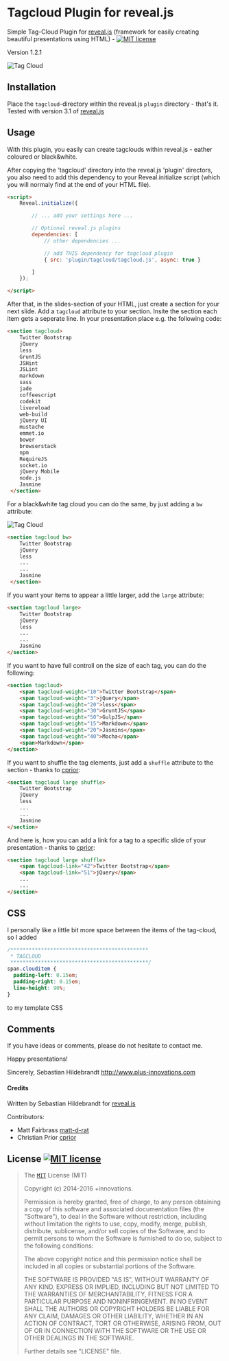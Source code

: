 # Tagcloud Plugin for reveal.js

Simple Tag-Cloud Plugin for [reveal.js](https://github.com/hakimel/reveal.js) (framework for easily creating beautiful presentations using HTML) - [![MIT license][license-img]][license-url]

Version 1.2.1

![Tag Cloud](https://www.plus-innovations.com/images/tagcloud.jpg)

## Installation

Place the `tagcloud`-directory within the reveal.js `plugin` directory - that's it. Tested with version 3.1 of [reveal.js](https://github.com/hakimel/reveal.js)

## Usage

With this plugin, you easily can create tagclouds within reveal.js - eather coloured or black&white. 

After copying the 'tagcloud' directory into the reveal.js 'plugin' directors, you also need to add this dependency to your Reveal.initialize script (which you will normaly find at the end of your HTML file).

```html
<script>
    Reveal.initialize({

        // ... add your settings here ...

        // Optional reveal.js plugins
        dependencies: [
            // other dependencies ...

            // add THIS dependency for tagcloud plugin
            { src: 'plugin/tagcloud/tagcloud.js', async: true } 

        ]
    });

</script>

```

After that, in the slides-section of your HTML, just create a section for your next slide. Add a `tagcloud` attribute to your section. Insite the section each item gets a seperate line. In your presentation place e.g. the following code:

```html
<section tagcloud>
    Twitter Bootstrap
    jQuery
    less
    GruntJS
    JSHint
    JSLint
    markdown
    sass
    jade
    coffeescript
    codekit
    livereload
    web-build
    jQuery UI
    mustache
    emmet.io
    bower
    browserstack
    npm
    RequireJS
    socket.io
    jQuery Mobile
    node.js
    Jasmine
 </section>
```

For a black&white tag cloud you can do the same, by just adding a `bw` attribute:

![Tag Cloud](https://www.plus-innovations.com/images/tagcloud-bw.jpg)


```html
<section tagcloud bw>
    Twitter Bootstrap
    jQuery
    less
    ...
    ...
    Jasmine
 </section>
```

If you want your items to appear a little larger, add the `large` attribute:

```html
<section tagcloud large>
    Twitter Bootstrap
    jQuery
    less
    ...
    ...
    Jasmine
</section>
```

If you want to have full controll on the size of each tag, you can do the following:

```html
<section tagcloud>
    <span tagcloud-weight="10">Twitter Bootstrap</span>
    <span tagcloud-weight="3">jQuery</span>
    <span tagcloud-weight="20">less</span>
    <span tagcloud-weight="30">GruntJS</span>
    <span tagcloud-weight="50">GulpJS</span>
    <span tagcloud-weight="15">Markdown</span>
    <span tagcloud-weight="20">Jasmins</span>
    <span tagcloud-weight="40">Mocha</span>
    <span>Markdown</span>
</section>
```

If you want to shuffle the tag elements, just add a `shuffle` attribute to the section - thanks to [cprior](https://github.com/cprior):

```html
<section tagcloud large shuffle>
    Twitter Bootstrap
    jQuery
    less
    ...
    ...
    Jasmine
</section>
```

And here is, how you can add a link for a tag to a specific slide of your presentation - thanks to [cprior](https://github.com/cprior):

```html
<section tagcloud large shuffle>
    <span tagcloud-link="42">Twitter Bootstrap</span>
    <span tagcloud-link="51">jQuery</span>
    ...
    ...
</section>
```

## CSS

I personally like a little bit more space between the items of the tag-cloud, so I added


```css
/*********************************************
 * TAGCLOUD
 *********************************************/
span.clouditem {
  padding-left: 0.15em;
  padding-right: 0.15em;
  line-height: 90%;
}
```

to my template CSS

## Comments

If you have ideas or comments, please do not hesitate to contact me.


Happy presentations!

Sincerely,
Sebastian Hildebrandt
http://www.plus-innovations.com


#### Credits

Written by Sebastian Hildebrandt for [reveal.js](https://github.com/hakimel/reveal.js)

Contributors:
- Matt Fairbrass [matt-d-rat](https://github.com/matt-d-rat)
- Christian Prior [cprior](https://github.com/cprior)

## License [![MIT license][license-img]][license-url]

>The [`MIT`][license-url] License (MIT)
>
>Copyright (c) 2014-2016 +innovations.
>
>Permission is hereby granted, free of charge, to any person obtaining a copy
>of this software and associated documentation files (the "Software"), to deal
>in the Software without restriction, including without limitation the rights
>to use, copy, modify, merge, publish, distribute, sublicense, and/or sell
>copies of the Software, and to permit persons to whom the Software is
>furnished to do so, subject to the following conditions:
>
>The above copyright notice and this permission notice shall be included in
>all copies or substantial portions of the Software.
>
>THE SOFTWARE IS PROVIDED "AS IS", WITHOUT WARRANTY OF ANY KIND, EXPRESS OR
>IMPLIED, INCLUDING BUT NOT LIMITED TO THE WARRANTIES OF MERCHANTABILITY,
>FITNESS FOR A PARTICULAR PURPOSE AND NONINFRINGEMENT. IN NO EVENT SHALL THE
>AUTHORS OR COPYRIGHT HOLDERS BE LIABLE FOR ANY CLAIM, DAMAGES OR OTHER
>LIABILITY, WHETHER IN AN ACTION OF CONTRACT, TORT OR OTHERWISE, ARISING FROM,
>OUT OF OR IN CONNECTION WITH THE SOFTWARE OR THE USE OR OTHER DEALINGS IN
>THE SOFTWARE.
> 
>Further details see "LICENSE" file.

[license-img]: https://img.shields.io/badge/license-MIT-blue.svg?style=flat-square
[license-url]: https://github.com/sebhildebrandt/reveal.js-tagcloud-plugin/blob/master/LICENSE